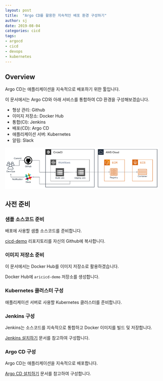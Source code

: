 ```yaml
---
layout: post
title:  "Argo CD를 활용한 지속적인 배포 환경 구성하기"
author: sj
date: 2019-08-04
categories: cicd
tags:
- argocd
- cicd
- devops
- kubernetes
---
```


## Overview

Argo CD는 애플리케이션을 지속적으로 배포하기 위한 툴입니다.

이 문서에서는 Argo CD와 아래 서비스를 통합하여 CD 환경을 구성해보겠습니다.

- 형상 관리: Github
- 이미지 저장소: Docker Hub
- 통합(CI): Jenkins
- 배포(CD): Argo CD
- 애플리케이션 서버: Kubernetes
- 알림: Slack

![](/assets/images/cloud/circleci/circleci_architecture.png)

## 사전 준비

### 샘플 소스코드 준비

배포에 사용할 샘플 소스코드를 준비합니다. 

[cicd-demo]() 리포지토리를 자신의 Github에 복사합니다.

### 이미지 저장소 준비

이 문서에서는 Docker Hub를 이미지 저장소로 활용하겠습니다.

Docker Hub에 `aricicd-demo` 저장소를 생성합니다.

### Kubernetes 클러스터 구성

애플리케이션 서버로 사용할 Kubernetes 클러스터를 준비합니다.

### Jenkins 구성

Jenkins는 소스코드를 지속적으로 통합하고 Docker 이미지를 빌드 및 저장합니다.

[Jenkins 설치하기](/cicd/2018/05/26/installing-jenkins.html) 문서를 참고하여 구성합니다.

### Argo CD 구성

Argo CD는 애플리케이션을 지속적으로 배포합니다.

[Argo CD 설치하기](/cicd/2019/08/04/installing-argocd.html) 문서를 참고하여 구성합니다.